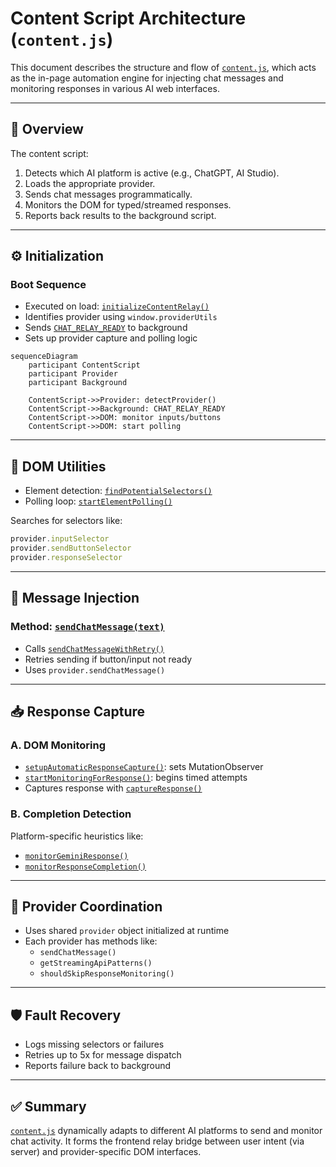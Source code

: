 # Content Script Architecture (`content.js`)

This document describes the structure and flow of [`content.js`](extension/content.js:1), which acts as the in-page automation engine for injecting chat messages and monitoring responses in various AI web interfaces.

---

## 🧩 Overview

The content script:

1. Detects which AI platform is active (e.g., ChatGPT, AI Studio).
2. Loads the appropriate provider.
3. Sends chat messages programmatically.
4. Monitors the DOM for typed/streamed responses.
5. Reports back results to the background script.

---

## ⚙️ Initialization

### Boot Sequence

- Executed on load: [`initializeContentRelay()`](extension/content.js:60)
- Identifies provider using `window.providerUtils`
- Sends [`CHAT_RELAY_READY`](extension/content.js:105) to background
- Sets up provider capture and polling logic

```mermaid
sequenceDiagram
    participant ContentScript
    participant Provider
    participant Background

    ContentScript->>Provider: detectProvider()
    ContentScript->>Background: CHAT_RELAY_READY
    ContentScript->>DOM: monitor inputs/buttons
    ContentScript->>DOM: start polling
```

---

## 📌 DOM Utilities

- Element detection: [`findPotentialSelectors()`](extension/content.js:18)
- Polling loop: [`startElementPolling()`](extension/content.js:139)

Searches for selectors like:

```js
provider.inputSelector
provider.sendButtonSelector
provider.responseSelector
```

---

## 💬 Message Injection

### Method: [`sendChatMessage(text)`](extension/content.js:172)

- Calls [`sendChatMessageWithRetry()`](extension/content.js:183)
- Retries sending if button/input not ready
- Uses `provider.sendChatMessage()`

---

## 📥 Response Capture

### A. DOM Monitoring

- [`setupAutomaticResponseCapture()`](extension/content.js:338): sets MutationObserver
- [`startMonitoringForResponse()`](extension/content.js:255): begins timed attempts
- Captures response with [`captureResponse()`](extension/content.js:505)

### B. Completion Detection

Platform-specific heuristics like:

- [`monitorGeminiResponse()`](extension/content.js:436)
- [`monitorResponseCompletion()`](extension/content.js:391)

---

## 🔁 Provider Coordination

- Uses shared `provider` object initialized at runtime
- Each provider has methods like:
  - `sendChatMessage()`
  - `getStreamingApiPatterns()`
  - `shouldSkipResponseMonitoring()`

---

## 🛡️ Fault Recovery

- Logs missing selectors or failures
- Retries up to 5x for message dispatch
- Reports failure back to background

---

## ✅ Summary

[`content.js`](extension/content.js:1) dynamically adapts to different AI platforms to send and monitor chat activity. It forms the frontend relay bridge between user intent (via server) and provider-specific DOM interfaces.